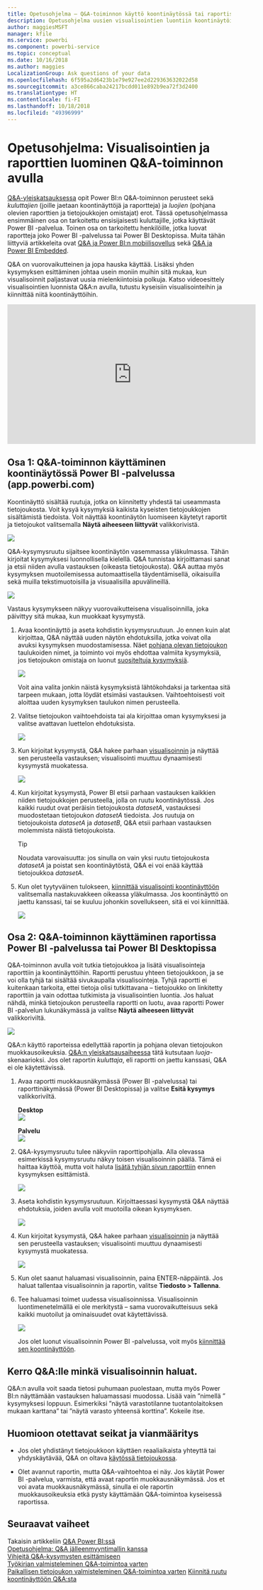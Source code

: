 ```yaml
---
title: Opetusohjelma – Q&A-toiminnon käyttö koontinäytössä tai raportissa
description: Opetusohjelma uusien visualisointien luontiin koontinäytöissä ja raporteissa Power BI:n Q&A-toiminnon avulla.
author: maggiesMSFT
manager: kfile
ms.service: powerbi
ms.component: powerbi-service
ms.topic: conceptual
ms.date: 10/16/2018
ms.author: maggies
LocalizationGroup: Ask questions of your data
ms.openlocfilehash: 6f595a2d6423b1e79e927ee2d229363632022d58
ms.sourcegitcommit: a3ce866caba24217bcdd011e892b9ea72f3d2400
ms.translationtype: HT
ms.contentlocale: fi-FI
ms.lasthandoff: 10/18/2018
ms.locfileid: "49396999"
---
```

# <a name="tutorial-how-to-use-qa-to-create-visualizations-and-build-reports"></a>Opetusohjelma: Visualisointien ja raporttien luominen Q&A-toiminnon avulla
[Q&A-yleiskatsauksessa](consumer/end-user-q-and-a.md) opit Power BI:n Q&A-toiminnon perusteet sekä *kuluttajien* (joille jaetaan koontinäyttöjä ja raportteja) ja *luojien* (pohjana olevien raporttien ja tietojoukkojen omistajat) erot. Tässä opetusohjelmassa ensimmäinen osa on tarkoitettu ensisijaisesti kuluttajille, jotka käyttävät Power BI -palvelua. Toinen osa on tarkoitettu henkilöille, jotka luovat raportteja joko Power BI -palvelussa tai Power BI Desktopissa. Muita tähän liittyviä artikkeleita ovat [Q&A ja Power BI:n mobiilisovellus](consumer/mobile/mobile-apps-ios-qna.md) sekä [Q&A ja Power BI Embedded](developer/qanda.md).

Q&A on vuorovaikutteinen ja jopa hauska käyttää. Lisäksi yhden kysymyksen esittäminen johtaa usein moniin muihin sitä mukaa, kun visualisoinnit paljastavat uusia mielenkiintoisia polkuja. Katso videoesittely visualisointien luonnista Q&A:n avulla, tutustu kyseisiin visualisointeihin ja kiinnittää niitä koontinäyttöihin.

<iframe width="560" height="315" src="https://www.youtube.com/embed/qMf7OLJfCz8?list=PL1N57mwBHtN0JFoKSR0n-tBkUJHeMP2cP" frameborder="0" allowfullscreen></iframe>

## <a name="part-1-use-qa-on-a-dashboard-in-power-bi-service-apppowerbicom"></a>Osa 1: Q&A-toiminnon käyttäminen koontinäytössä Power BI -palvelussa (app.powerbi.com)
Koontinäyttö sisältää ruutuja, jotka on kiinnitetty yhdestä tai useammasta tietojoukosta. Voit kysyä kysymyksiä kaikista kyseisten tietojoukkojen sisältämistä tiedoista. Voit näyttää koontinäytön luomiseen käytetyt raportit ja tietojoukot valitsemalla **Näytä aiheeseen liittyvät** valikkorivistä.

![](media/power-bi-tutorial-q-and-a/power-bi-view-related.png)

Q&A-kysymysruutu sijaitsee koontinäytön vasemmassa yläkulmassa. Tähän kirjoitat kysymyksesi luonnollisella kielellä. Q&A tunnistaa kirjoittamasi sanat ja etsii niiden avulla vastauksen (oikeasta tietojoukosta). Q&A auttaa myös kysymyksen muotoilemisessa automaattisella täydentämisellä, oikaisuilla sekä muilla tekstimuotoisilla ja visuaalisilla apuvälineillä.

![](media/power-bi-tutorial-q-and-a/powerbi-qna.png)

Vastaus kysymykseen näkyy vuorovaikutteisena visualisoinnilla, joka päivittyy sitä mukaa, kun muokkaat kysymystä.

1. Avaa koontinäyttö ja aseta kohdistin kysymysruutuun. Jo ennen kuin alat kirjoittaa, Q&A näyttää uuden näytön ehdotuksilla, jotka voivat olla avuksi kysymyksen muodostamisessa. Näet [pohjana olevan tietojoukon](service-get-data.md) taulukoiden nimet, ja toiminto voi myös ehdottaa valmiita kysymyksiä, jos tietojoukon omistaja on luonut [suositeltuja kysymyksiä](service-q-and-a-create-featured-questions.md).

   ![](media/power-bi-tutorial-q-and-a/powerbi-qna-cursor.png)

   Voit aina valita jonkin näistä kysymyksistä lähtökohdaksi ja tarkentaa sitä tarpeen mukaan, jotta löydät etsimäsi vastauksen. Vaihtoehtoisesti voit aloittaa uuden kysymyksen taulukon nimen perusteella.

2. Valitse tietojoukon vaihtoehdoista tai ala kirjoittaa oman kysymyksesi ja valitse avattavan luettelon ehdotuksista.

   ![](media/power-bi-tutorial-q-and-a/powerbi-qna-list.png)

3. Kun kirjoitat kysymystä, Q&A hakee parhaan [visualisoinnin](visuals/power-bi-visualization-types-for-reports-and-q-and-a.md) ja näyttää sen perusteella vastauksen; visualisointi muuttuu dynaamisesti kysymystä muokatessa.

   ![](media/power-bi-tutorial-q-and-a/powerbi-qna-viz.png)

4. Kun kirjoitat kysymystä, Power BI etsii parhaan vastauksen kaikkien niiden tietojoukkojen perusteella, jolla on ruutu koontinäytössä.  Jos kaikki ruudut ovat peräisin tietojoukosta *datasetA*, vastauksesi muodostetaan tietojoukon *datasetA* tiedoista.  Jos ruutuja on tietojoukoista *datasetA* ja *datasetB*, Q&A etsii parhaan vastauksen molemmista näistä tietojoukoista.

   > [!TIP]
   > Noudata varovaisuutta: jos sinulla on vain yksi ruutu tietojoukosta *datasetA* ja poistat sen koontinäytöstä, Q&A ei voi enää käyttää tietojoukkoa *datasetA*.
   >
   >
5. Kun olet tyytyväinen tulokseen, [kiinnittää visualisointi koontinäyttöön](service-dashboard-pin-tile-from-q-and-a.md) valitsemalla nastakuvakkeen oikeassa yläkulmassa. Jos koontinäyttö on jaettu kanssasi, tai se kuuluu johonkin sovellukseen, sitä ei voi kiinnittää.

   ![](media/power-bi-tutorial-q-and-a/pbi_qna_finish-typing-question.jpg)

##    <a name="part-2-use-qa-in-a-report-in-power-bi-service-or-power-bi-desktop"></a>Osa 2: Q&A-toiminnon käyttäminen raportissa Power BI -palvelussa tai Power BI Desktopissa

Q&A-toiminnon avulla voit tutkia tietojoukkoa ja lisätä visualisointeja raporttiin ja koontinäyttöihin. Raportti perustuu yhteen tietojoukkoon, ja se voi olla tyhjä tai sisältää sivukaupalla visualisointeja. Tyhjä raportti ei kuitenkaan tarkoita, ettei tietoja olisi tutkittavana – tietojoukko on linkitetty raporttiin ja vain odottaa tutkimista ja visualisointien luontia.  Jos haluat nähdä, minkä tietojoukon perusteella raportti on luotu, avaa raportti Power BI -palvelun lukunäkymässä ja valitse **Näytä aiheeseen liittyvät** valikkoriviltä.

![](media/power-bi-tutorial-q-and-a/power-bi-view-related.png)

Q&A:n käyttö raporteissa edellyttää raportin ja pohjana olevan tietojoukon muokkausoikeuksia. [Q&A:n yleiskatsausaiheessa](consumer/end-user-q-and-a.md) tätä kutsutaan *luoja*-skenaarioksi. Jos olet raportin *kuluttaja*, eli raportti on jaettu kanssasi, Q&A ei ole käytettävissä.

1. Avaa raportti muokkausnäkymässä (Power BI -palvelussa) tai raporttinäkymässä (Power BI Desktopissa) ja valitse **Esitä kysymys** valikkoriviltä.

    **Desktop**    
    ![](media/power-bi-tutorial-q-and-a/power-bi-desktop-question.png)

    **Palvelu**    
    ![](media/power-bi-tutorial-q-and-a/power-bi-service.png)

2. Q&A-kysymysruutu tulee näkyviin raporttipohjalla. Alla olevassa esimerkissä kysymysruutu näkyy toisen visualisoinnin päällä. Tämä ei haittaa käyttöä, mutta voit haluta [lisätä tyhjän sivun raporttiin](power-bi-report-add-page.md) ennen kysymyksen esittämistä.

    ![](media/power-bi-tutorial-q-and-a/power-bi-ask-question.png)

3. Aseta kohdistin kysymysruutuun. Kirjoittaessasi kysymystä Q&A näyttää ehdotuksia, joiden avulla voit muotoilla oikean kysymyksen.

   ![](media/power-bi-tutorial-q-and-a/power-bi-q-and-a-suggestions.png)

4. Kun kirjoitat kysymystä, Q&A hakee parhaan [visualisoinnin](visuals/power-bi-visualization-types-for-reports-and-q-and-a.md) ja näyttää sen perusteella vastauksen; visualisointi muuttuu dynaamisesti kysymystä muokatessa.

   ![](media/power-bi-tutorial-q-and-a/power-bi-q-and-a-visual.png)

5. Kun olet saanut haluamasi visualisoinnin, paina ENTER-näppäintä. Jos haluat tallentaa visualisoinnin ja raportin, valitse **Tiedosto > Tallenna**.

6. Tee haluamasi toimet uudessa visualisoinnissa. Visualisoinnin luontimenetelmällä ei ole merkitystä – sama vuorovaikutteisuus sekä kaikki muotoilut ja ominaisuudet ovat käytettävissä.

   ![](media/power-bi-tutorial-q-and-a/power-bi-q-and-a-ellipses.png)

   Jos olet luonut visualisoinnin Power BI -palvelussa, voit myös [kiinnittää sen koontinäyttöön](service-dashboard-pin-tile-from-q-and-a.md).

## <a name="tell-qa-which-visualization-to-use"></a>Kerro Q&A:lle minkä visualisoinnin haluat.
Q&A:n avulla voit saada tietosi puhumaan puolestaan, mutta myös Power BI:n näyttämään vastauksen haluamassasi muodossa. Lisää vain ”nimellä <visualization type>” kysymyksesi loppuun.  Esimerkiksi ”näytä varastotilanne tuotantolaitoksen mukaan karttana” tai ”näytä varasto yhteensä korttina”.  Kokeile itse.

##  <a name="considerations-and-troubleshooting"></a>Huomioon otettavat seikat ja vianmääritys
- Jos olet yhdistänyt tietojoukkoon käyttäen reaaliaikaista yhteyttä tai yhdyskäytävää, Q&A on oltava [käytössä tietojoukossa](service-q-and-a-direct-query.md).

- Olet avannut raportin, mutta Q&A-vaihtoehtoa ei näy. Jos käytät Power BI -palvelua, varmista, että avaat raportin muokkausnäkymässä. Jos et voi avata muokkausnäkymässä, sinulla ei ole raportin muokkausoikeuksia etkä pysty käyttämään Q&A-toimintoa kyseisessä raportissa.

## <a name="next-steps"></a>Seuraavat vaiheet
Takaisin artikkeliin [Q&A Power BI:ssä](consumer/end-user-q-and-a.md)   
[Opetusohjelma: Q&A jälleenmyyntimallin kanssa](power-bi-visualization-introduction-to-q-and-a.md)   
[Vihjeitä Q&A-kysymysten esittämiseen](consumer/end-user-q-and-a-tips.md)   
[Työkirjan valmisteleminen Q&A-toimintoa varten](service-prepare-data-for-q-and-a.md)  
[Paikallisen tietojoukon valmisteleminen Q&A-toimintoa varten](service-q-and-a-direct-query.md)
[Kiinnitä ruutu koontinäyttöön Q&A:sta](service-dashboard-pin-tile-from-q-and-a.md)
